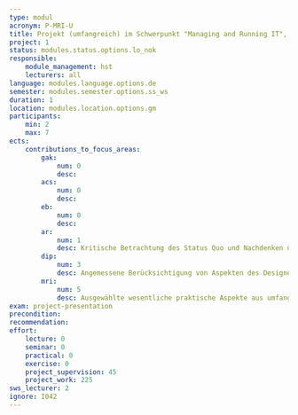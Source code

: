 ```yaml
---
type: modul
acronym: P-MRI-U
title: Projekt (umfangreich) im Schwerpunkt "Managing and Running IT", Typ U
project: 1
status: modules.status.options.lo_nok
responsible: 
    module_management: hst
    lecturers: all
language: modules.language.options.de
semester: modules.semester.options.ss_ws
duration: 1
location: modules.location.options.gm
participants: 
    min: 2
    max: 7
ects: 
    contributions_to_focus_areas:
        gak: 
            num: 0
            desc:
        acs: 
            num: 0
            desc:
        eb: 
            num: 0
            desc:
        ar: 
            num: 1
            desc: Kritische Betrachtung des Status Quo und Nachdenken über künftige gesellschaftliche und wirtschaftliche Implikationen
        dip: 
            num: 3
            desc: Angemessene Berücksichtigung von Aspekten des Designens von Innovation und Produkten
        mri: 
            num: 5
            desc: Ausgewählte wesentliche praktische Aspekte aus umfangreichen Teilgebieten des Managens und Betreibens von IT
exam: project-presentation
precondition: 
recommendation: 
effort:
    lecture: 0
    seminar: 0
    practical: 0
    exercise: 0
    project_supervision: 45
    project_work: 225
sws_lecturer: 2
ignore: I042
---
```

